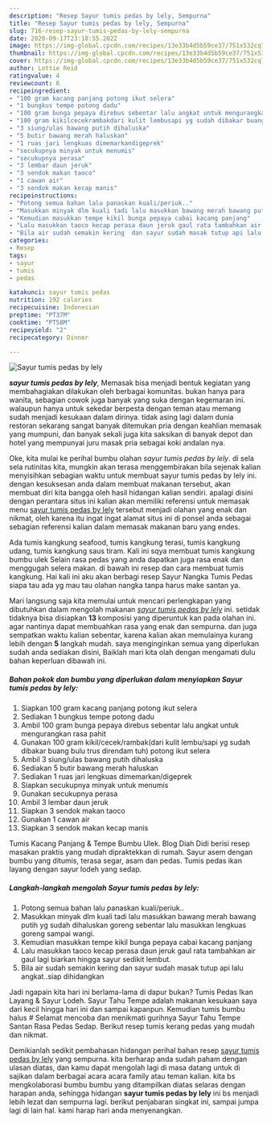 ```yaml
---
description: "Resep Sayur tumis pedas by lely, Sempurna"
title: "Resep Sayur tumis pedas by lely, Sempurna"
slug: 716-resep-sayur-tumis-pedas-by-lely-sempurna
date: 2020-09-17T23:18:55.202Z
image: https://img-global.cpcdn.com/recipes/13e33b4d5b59ce37/751x532cq70/sayur-tumis-pedas-by-lely-foto-resep-utama.jpg
thumbnail: https://img-global.cpcdn.com/recipes/13e33b4d5b59ce37/751x532cq70/sayur-tumis-pedas-by-lely-foto-resep-utama.jpg
cover: https://img-global.cpcdn.com/recipes/13e33b4d5b59ce37/751x532cq70/sayur-tumis-pedas-by-lely-foto-resep-utama.jpg
author: Lottie Reid
ratingvalue: 4
reviewcount: 6
recipeingredient:
- "100 gram kacang panjang potong ikut selera"
- "1 bungkus tempe potong dadu"
- "100 gram bunga pepaya direbus sebentar lalu angkat untuk mengurangkan rasa pahit"
- "100 gram kikilcecekrambakdari kulit lembusapi yg sudah dibakar buang bulu trus direndam tuh potong ikut selera"
- "3 siung/ulas bawang putih dihaluska"
- "5 butir bawang merah haluskan"
- "1 ruas jari lengkuas dimemarkandigeprek"
- "secukupnya minyak untuk menumis"
- "secukupnya perasa"
- "3 lembar daun jeruk"
- "3 sendok makan taoco"
- "1 cawan air"
- "3 sendok makan kecap manis"
recipeinstructions:
- "Potong semua bahan lalu panaskan kuali/periuk.."
- "Masukkan minyak dlm kuali tadi lalu masukkan bawang merah bawang putih yg sudah dihaluskan goreng sebentar lalu masukkan lengkuas goreng sampai wangi."
- "Kemudian masukkan tempe kikil bunga pepaya cabai kacang panjang"
- "Lalu masukkan taoco kecap perasa daun jeruk gaul rata tambahkan air gaul lagi biarkan hingga sayur sedikit lembut."
- "Bila air sudah semakin kering  dan sayur sudah masak tutup api lalu angkat..siap dihidangkan"
categories:
- Resep
tags:
- sayur
- tumis
- pedas

katakunci: sayur tumis pedas 
nutrition: 192 calories
recipecuisine: Indonesian
preptime: "PT37M"
cooktime: "PT58M"
recipeyield: "2"
recipecategory: Dinner

---
```



![Sayur tumis pedas by lely](https://img-global.cpcdn.com/recipes/13e33b4d5b59ce37/751x532cq70/sayur-tumis-pedas-by-lely-foto-resep-utama.jpg)

<b><i>sayur tumis pedas by lely</i></b>, Memasak bisa menjadi bentuk kegiatan yang membahagiakan dilakukan oleh berbagai komunitas. bukan hanya para wanita, sebagian cowok juga banyak yang suka dengan kegemaran ini. walaupun hanya untuk sekedar berpesta dengan teman atau memang sudah menjadi kesukaan dalam dirinya. tidak asing lagi dalam dunia restoran sekarang sangat banyak ditemukan pria dengan keahlian memasak yang mumpuni, dan banyak sekali juga kita saksikan di banyak depot dan hotel yang mempunyai juru masak pria sebagai koki andalan nya.

Oke, kita mulai ke perihal bumbu olahan <i>sayur tumis pedas by lely</i>. di sela sela rutinitas kita, mungkin akan terasa menggembirakan bila sejenak kalian menyisihkan sebagian waktu untuk membuat sayur tumis pedas by lely ini. dengan kesuksesan anda dalam membuat makanan tersebut, akan membuat diri kita bangga oleh hasil hidangan kalian sendiri. apalagi disini dengan perantara situs ini kalian akan memiliki referensi untuk memasak menu <u>sayur tumis pedas by lely</u> tersebut menjadi olahan yang enak dan nikmat, oleh karena itu ingat ingat alamat situs ini di ponsel anda sebagai sebagian referensi kalian dalam memasak makanan baru yang endes.

Ada tumis kangkung seafood, tumis kangkung terasi, tumis kangkung udang, tumis kangkung saus tiram. Kali ini sqya membuat tumis kangkung bumbu ulek Selain rasa pedas yang anda dapatkan juga rasa enak dan menggugah selera makan. di bawah ini resep dan cara membuat tumis kangkung. Hai kali ini aku akan berbagi resep Sayur Nangka Tumis Pedas siapa tau ada yg mau tau olahan nangka tanpa harus make santan ya.


Mari langsung saja kita memulai untuk mencari perlengkapan yang dibutuhkan dalam mengolah makanan <u><i>sayur tumis pedas by lely</i></u> ini. setidak tidaknya bisa disiapkan <b>13</b> komposisi yang diperuntuk kan pada olahan ini. agar nantinya dapat membuahkan rasa yang enak dan sempurna. dan juga sempatkan waktu kalian sebentar, karena kalian akan memulainya kurang lebih dengan <b>5</b> langkah mudah. saya menginginkan semua yang diperlukan sudah anda sediakan disini, Baiklah mari kita olah dengan mengamati dulu bahan keperluan dibawah ini.

<!--inarticleads1-->

##### Bahan pokok dan bumbu yang diperlukan dalam menyiapkan Sayur tumis pedas by lely:

1. Siapkan 100 gram kacang panjang potong ikut selera
1. Sediakan 1 bungkus tempe potong dadu
1. Ambil 100 gram bunga pepaya direbus sebentar lalu angkat untuk mengurangkan rasa pahit
1. Gunakan 100 gram kikil/cecek/rambak(dari kulit lembu/sapi yg sudah dibakar buang bulu trus direndam tuh) potong ikut selera
1. Ambil 3 siung/ulas bawang putih dihaluska
1. Sediakan 5 butir bawang merah haluskan
1. Sediakan 1 ruas jari lengkuas dimemarkan/digeprek
1. Siapkan secukupnya minyak untuk menumis
1. Gunakan secukupnya perasa
1. Ambil 3 lembar daun jeruk
1. Siapkan 3 sendok makan taoco
1. Gunakan 1 cawan air
1. Siapkan 3 sendok makan kecap manis


Tumis Kacang Panjang &amp; Tempe Bumbu Ulek. Blog Diah Didi berisi resep masakan praktis yang mudah dipraktekkan di rumah. Sayur asem dengan bumbu yang ditumis, terasa segar, asam dan pedas. Tumis pedas ikan layang dengan sayur lodeh yang sedap. 

<!--inarticleads2-->

##### Langkah-langkah mengolah Sayur tumis pedas by lely:

1. Potong semua bahan lalu panaskan kuali/periuk..
1. Masukkan minyak dlm kuali tadi lalu masukkan bawang merah bawang putih yg sudah dihaluskan goreng sebentar lalu masukkan lengkuas goreng sampai wangi.
1. Kemudian masukkan tempe kikil bunga pepaya cabai kacang panjang
1. Lalu masukkan taoco kecap perasa daun jeruk gaul rata tambahkan air gaul lagi biarkan hingga sayur sedikit lembut.
1. Bila air sudah semakin kering  dan sayur sudah masak tutup api lalu angkat..siap dihidangkan


Jadi ngapain kita hari ini berlama-lama di dapur bukan? Tumis Pedas Ikan Layang &amp; Sayur Lodeh. Sayur Tahu Tempe adalah makanan kesukaan saya dari kecil hingga hari ini dan sampai kapanpun. Kemudian tumis bumbu halus # Selamat mencoba dan menikmati gurihnya Sayur Tahu Tempe Santan Rasa Pedas Sedap. Berikut resep tumis kerang pedas yang mudah dan nikmat. 

Demikianlah sedikit pembahasan hidangan perihal bahan resep <u>sayur tumis pedas by lely</u> yang sempurna. kita berharap anda sudah paham dengan ulasan diatas, dan kamu dapat mengolah lagi di masa datang untuk di sajikan dalam berbagai acara acara family atau teman kalian. kita bs mengkolaborasi bumbu bumbu yang ditampilkan diatas selaras dengan harapan anda, sehingga hidangan <b>sayur tumis pedas by lely</b> ini bs menjadi lebih lezat dan sempurna lagi. berikut penjabaran singkat ini, sampai jumpa lagi di lain hal. kami harap hari anda menyenangkan.
